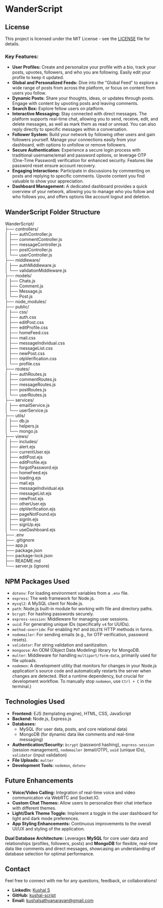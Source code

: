 # WanderScript

## License

This project is licensed under the MIT License - see the [LICENSE](/WanderScript/LICENSE) file for details.

### Key Features:

* **User Profiles:** Create and personalize your profile with a bio, track your posts, upvotes, followers, and who you are following. Easily edit your profile to keep it updated.
* **Global and Personalized Feeds:** Dive into the "Global Feed" to explore a wide range of posts from across the platform, or focus on content from users you follow.
* **Dynamic Posts:** Share your thoughts, ideas, or updates through posts. Engage with content by upvoting posts and leaving comments.
* **Search Box:** Explore fellow users on platform.
* **Interactive Messaging:** Stay connected with direct messages. The platform supports real-time chat, allowing you to send, receive, edit, and delete messages, as well as mark them as read or unread. You can also reply directly to specific messages within a conversation.
* **Follower System:** Build your network by following other users and gain followers yourself. Manage your connections easily from your dashboard, with options to unfollow or remove followers.
* **Secure Authentication:** Experience a secure login process with traditional username/email and password options, or leverage OTP (One-Time Password) verification for enhanced security. Features like password reset ensure account recovery.
* **Engaging Interactions:** Participate in discussions by commenting on posts and replying to specific comments. Upvote content you find valuable to show your appreciation.
* **Dashboard Management:** A dedicated dashboard provides a quick overview of your network, allowing you to manage who you follow and who follows you, and offers options like account logout and deletion.

## WanderScript Folder Structure

WanderScript/  
├── controllers/  
│ ├── authController.js  
│ ├── commentController.js  
│ ├── messageController.js  
│ ├── postController.js  
│ └── userController.js  
├── middleware/  
│ ├── authMiddleware.js  
│ └── validationMiddleware.js  
├── models/  
│ ├── Chats.js  
│ ├── Comment.js  
│ ├── Message.js  
│ └── Post.js  
├── node_modules/  
├── public/  
│ ├── css/  
│ ├── auth.css  
│ ├── editPost.css  
│ ├── editProfile.css  
│ ├── homeFeed.css  
│ ├── mail.css  
│ ├── messageIndividual.css  
│ ├── messageList.css  
│ ├── newPost.css  
│ ├── otpVerification.css  
│ └── profile.css  
├── routes/  
│ ├── authRoutes.js  
│ ├── commentRoutes.js  
│ ├── messageRoutes.js  
│ ├── postRoutes.js  
│ └── userRoutes.js  
├── services/  
│ ├── emailService.js  
│ └── userService.js  
├── utils/  
│ ├── db.js  
│ ├── helpers.js  
│ └── mongo.js  
├── views/  
│ ├── includes/  
│ ├── alert.ejs  
│ ├── currentUser.ejs  
│ ├── editPost.ejs  
│ ├── editProfile.ejs  
│ ├── forgotPassword.ejs  
│ ├── homeFeed.ejs  
│ ├── loading.ejs  
│ ├── mail.ejs  
│ ├── messageIndividual.ejs  
│ ├── messageList.ejs  
│ ├── newPost.ejs  
│ ├── otherUser.ejs  
│ ├── otpVerification.ejs  
│ ├── pageNotFound.ejs  
│ ├── signIn.ejs  
│ ├── signUp.ejs  
│ └── useDashboard.ejs  
├── .env  
├── .gitignore  
├── app.js  
├── package.json  
├── package-lock.json  
├── README.md  
└── server.js (ignore)  

## NPM Packages Used

* `dotenv`: For loading environment variables from a `.env` file.
* `express`: The web framework for Node.js.
* `mysql2`: A MySQL client for Node.js.
* `path`: Node.js built-in module for working with file and directory paths.
* `bcrypt`: For hashing passwords securely.
* `express-session`: Middleware for managing user sessions.
* `uuid`: For generating unique IDs (specifically `v4` for UUIDs).
* `method-override`: For enabling `PUT` and `DELETE` HTTP methods in forms.
* `nodemailer`: For sending emails (e.g., for OTP verification, password resets).
* `validator`: For string validation and sanitization.
* `mongoose`: An ODM (Object Data Modeling) library for MongoDB.
* `multer`: Middleware for handling `multipart/form-data`, primarily used for file uploads.
* `nodemon`: A development utility that monitors for changes in your Node.js application's source code and automatically restarts the server when changes are detected. (Not a runtime dependency, but crucial for development workflow. To manually stop `nodemon`, use `Ctrl + C` in the terminal.)

## Technologies Used

* **Frontend:** EJS (templating engine), HTML, CSS, JavaScript
* **Backend:** Node.js, Express.js
* **Databases:**
    * MySQL (for user data, posts, and core relational data)
    * MongoDB (for dynamic data like comments and real-time messaging)
* **Authentication/Security:** `bcrypt` (password hashing), `express-session` (session management), `nodemailer` (email/OTP), `uuid` (unique IDs), `validator` (input validation)
* **File Uploads:** `multer`
* **Development Tools:** `nodemon`, `dotenv`

## Future Enhancements

* **Voice/Video Calling:** Integration of real-time voice and video communication via WebRTC and Socket.IO.
* **Custom Chat Themes:** Allow users to personalize their chat interface with different themes.
* **Light/Dark Theme Toggle:** Implement a toggle in the user dashboard for light and dark mode preferences.
* **App Styling Enhancements:** Continuous improvements to the overall UI/UX and styling of the application.

**Dual Database Architecture:** Leverages **MySQL** for core user data and relationships (profiles, followers, posts) and **MongoDB** for flexible, real-time data like comments and direct messages, showcasing an understanding of database selection for optimal performance.

## Contact

Feel free to connect with me for any questions, feedback, or collaborations!

* **LinkedIn:** [Kushal S](https://www.linkedin.com/in/kushal-s-rv-university/)
* **GitHub:** [kushal-script](https://github.com/kushal-script)
* **Email:** kushalsathyanarayan@gmail.com
